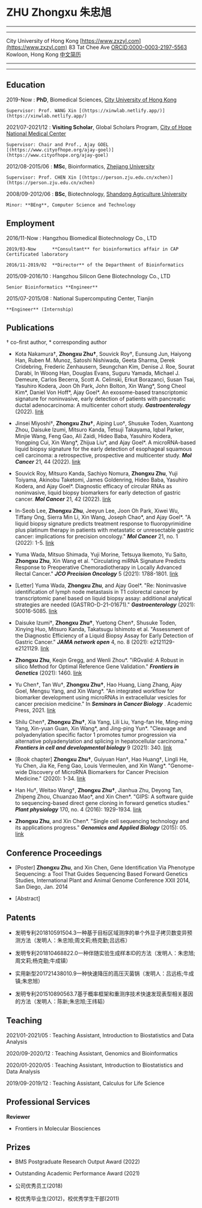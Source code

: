 ZHU Zhongxu 朱忠旭
==================

----

------------------------------   -----------------------------------
City University of Hong Kong                 [https://www.zxzyl.com](https://www.zxzyl.com)
83 Tat Chee Ave                          [ORCID:0000-0003-2197-5563](https://orcid.org/0000-0003-2197-5563)
Kowloon, Hong Kong                                        [中文简历](https://md.zxzyl.com/resume/ch.html)
------------------------------   -----------------------------------

----

Education
---------

2019-Now
:   **PhD**, Biomedical Sciences, [City University of Hong Kong](https://www.cityu.edu.hk)
    
    Supervisor: Prof. WANG Xin [(https://xinwlab.netlify.app/)](https://xinwlab.netlify.app/)

2021/07-2021/12
:   **Visiting Scholar**, Global Scholars Program, [City of Hope National Medical Center](https://www.cityofhope.org/homepage)
    
    Supervisor: Chair and Prof., Ajay GOEL [(https://www.cityofhope.org/ajay-goel)](https://www.cityofhope.org/ajay-goel)

2012/08-2015/06
:   **MSc**, Bioinformatics, [Zhejiang University](https://www.zju.edu.cn/english/)

    Supervisor: Prof. CHEN Xin [(https://person.zju.edu.cn/xchen)](https://person.zju.edu.cn/xchen)

2008/09-2012/06
:   **BSc**, Biotechnology, [Shandong Agriculture University](http://english.sdau.edu.cn/)

    Minor: **BEng**, Computer Science and Technology

Employment
----------

2016/11-Now
:   Hangzhou Biomedical Biotechnology Co., LTD

    2019/03-Now      **Consultant** for bioinformatics affair in CAP Certificated laboratory

    2016/11-2019/02  **Director** of the Departhment of Bioinformatics

2015/09-2016/10
:   Hangzhou Silicon Gene Biotechnology Co., LTD

    Senior Bioinformatics **Engineer**

2015/07-2015/08
:   National Supercomputing Center, Tianjin

    **Engineer** (Internship)

Publications
------------

† co-first author, \* corresponding author


* Kota Nakamura†, **Zhongxu Zhu†**, Souvick Roy†, Eunsung Jun, Haiyong Han, Ruben M. Munoz, Satoshi Nishiwada, Geeta Sharma, Derek Cridebring, Frederic Zenhausern, Seungchan Kim, Denise J. Roe, Sourat Darabi, In Woong Han, Douglas Evans, Suguru Yamada, Michael J. Demeure, Carlos Becerra, Scott A. Celinski, Erkut Borazanci, Susan Tsai, Yasuhiro Kodera, Joon Oh Park, John Bolton, Xin Wang\*, Song Cheol Kim\*, Daniel Von Hoff\*, Ajay Goel\*. An exosome-based transcriptomic signature for noninvasive, early detection of patients with pancreatic ductal adenocarcinoma: A multicenter cohort study. ***Gastroenterology*** (2022). [link](https://doi.org/10.1053/j.gastro.2022.06.090)

* Jinsei Miyoshi†, **Zhongxu Zhu†**, Aiping Luo†, Shusuke Toden, Xuantong Zhou, Daisuke Izumi, Mitsuro Kanda, Tetsuji Takayama, Iqbal Parker, Minjie Wang, Feng Gao, Ali Zaidi, Hideo Baba, Yasuhiro Kodera, Yongping Cui, Xin Wang\*, Zhijua Liu\*, and Ajay Goel\*. A microRNA-based liquid biopsy signature for the early detection of esophageal squamous cell carcinoma: a retrospective, prospective and multicenter study. ***Mol Cancer*** 21, 44 (2022). [link](https://doi.org/10.1186/s12943-022-01507-x)

* Souvick Roy, Mitsuro Kanda, Sachiyo Nomura, **Zhongxu Zhu**, Yuji Toiyama, Akinobu Taketomi, James Goldenring, Hideo Baba, Yasuhiro Kodera, and Ajay Goel\*. Diagnostic efficacy of circular RNAs as noninvasive, liquid biopsy biomarkers for early detection of gastric cancer. ***Mol Cancer*** 21, 42 (2022). [link](https://doi.org/10.1186/s12943-022-01527-7)

* In-Seob Lee, **Zhongxu Zhu**, Jeeyun Lee, Joon Oh Park, Xiwei Wu, Tiffany Ong, Sierra Min Li, Xin Wang, Joseph Chao\*, and Ajay Goel\*. "A liquid biopsy signature predicts treatment response to fluoropyrimidine plus platinum therapy in patients with metastatic or unresectable gastric cancer: implications for precision oncology." ***Mol Cancer*** 21, no. 1 (2022): 1-5. [link](https://doi.org/10.1186/s12943-021-01483-8)

* Yuma Wada, Mitsuo Shimada, Yuji Morine, Tetsuya Ikemoto, Yu Saito, **Zhongxu Zhu**, Xin Wang et al. "Circulating miRNA Signature Predicts Response to Preoperative Chemoradiotherapy in Locally Advanced Rectal Cancer." ***JCO Precision Oncology*** 5 (2021): 1788-1801. [link](https://doi.org/10.1200/PO.21.00015)

* [Letter] Yuma Wada, **Zhongxu Zhu**, and Ajay Goel\*. "Re: Noninvasive identification of lymph node metastasis in T1 colorectal cancer by transcriptomic panel based on liquid biopsy assay: additional analytical strategies are needed (GASTRO-D-21-01671)." ***Gastroenterology*** (2021): S0016-5085. [link](https://doi.org/10.1053/j.gastro.2021.09.013)

* Daisuke Izumi†, **Zhongxu Zhu†**, Yuetong Chen†, Shusuke Toden, Xinying Huo, Mitsuro Kanda, Takatsugu Ishimoto et al. "Assessment of the Diagnostic Efficiency of a Liquid Biopsy Assay for Early Detection of Gastric Cancer." ***JAMA network open*** 4, no. 8 (2021): e2121129-e2121129. [link](https://doi.org/10.1001/jamanetworkopen.2021.21129)

* **Zhongxu Zhu**, Keqin Gregg, and Wenli Zhou\*. "iRGvalid: A Robust in silico Method for Optimal Reference Gene Validation." ***Frontiers in Genetics*** (2021): 1460. [link](https://doi.org/10.3389/fgene.2021.716653)

* Yu Chen†, Tan Wu†, **Zhongxu Zhu†**, Hao Huang, Liang Zhang, Ajay Goel, Mengsu Yang, and Xin Wang\*. "An integrated workflow for biomarker development using microRNAs in extracellular vesicles for cancer precision medicine." In ***Seminars in Cancer Biology*** . Academic Press, 2021. [link](https://doi.org/10.1016/j.semcancer.2021.03.011)

* Shilu Chen†, **Zhongxu Zhu†**, Xia Yang, Lili Liu, Yang-fan He, Ming-ming Yang, Xin-yuan Guan, Xin Wang\*, and Jing-ping Yun\*. "Cleavage and polyadenylation specific factor 1 promotes tumor progression via alternative polyadenylation and splicing in hepatocellular carcinoma." ***Frontiers in cell and developmental biology*** 9 (2021): 340. [link](https://doi.org/10.3389/fcell.2021.616835)

* [Book chapter] **Zhongxu Zhu†**, Guiyuan Han†, Hao Huang†, Lingli He, Yu Chen, Jia Ke, Feng Gao, Louis Vermeulen, and Xin Wang\*. "Genome-wide Discovery of MicroRNA Biomarkers for Cancer Precision Medicine." (2020): 1-34. [link](https://doi.org/10.1039/9781788019958-00001)

* Han Hu†, Weitao Wang†, **Zhongxu Zhu†**, Jianhua Zhu, Deyong Tan, Zhipeng Zhou, Chuanzao Mao\*, and Xin Chen\*. "GIPS: A software guide to sequencing-based direct gene cloning in forward genetics studies." ***Plant physiology*** 170, no. 4 (2016): 1929-1934. [link](http://dx.doi.org/10.1104/pp.15.01327)

* **Zhongxu Zhu**, and Xin Chen\*. "Single cell sequencing technology and its applications progress." ***Genomics and Applied Biology*** (2015): 05. [link](http://dx.doi.org/10.13417/j.gab.034.000902)

Conference Proceedings
----------------------

* [Poster] **Zhongxu Zhu**, and Xin Chen, Gene Identification Via Phenotype Sequencing: a Tool That Guides Sequencing Based Forward Genetics Studies, International Plant and Animal Genome Conference XXII 2014, San Diego, Jan. 2014

* [Abstract]

Patents
-------

* 发明专利201810591504.3一种基于目标区域测序的单个外显子拷贝数变异预测方法（发明人：朱忠旭;周文莉;杨克勤;吕远栋）

* 发明专利201810468822.0一种伴随实验生成样本ID的方法（发明人：朱忠旭;周文莉;杨克勤;牛成镇）

* 实用新型201721438010.9一种快速降压的高压灭菌锅（发明人：吕远栋;牛成镇;朱忠旭）

* 发明专利201510890563.7基于概率框架和重测序技术快速发现表型相关基因的方法（发明人：陈新;朱忠旭;王纬韬）

Teaching
--------

2021/01-2021/05
:    Teaching Assistant, Introduction to Biostatistics and Data Analysis

2020/09-2020/12
:    Teaching Assistant, Genomics and Bioinformatics

2020/01-2020/05
:    Teaching Assistant, Introduction to Biostatistics and Data Analysis

2019/09-2019/12
:    Teaching Assistant, Calculus for Life Science


Professional Services
---------------------

**Reviewer**

* Frontiers in Molecular Biosciences

Prizes
-----------------

* BMS Postgraduate Research Output Award (2022)

* Outstanding Academic Performance Award (2021)

* 公司优秀员工(2018)

* 校优秀毕业生(2012)，校优秀学生干部(2011)


